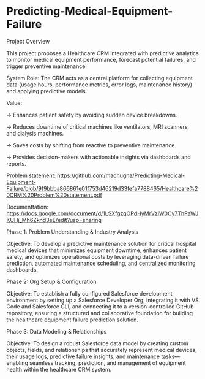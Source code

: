 # Predicting-Medical-Equipment-Failure

Project Overview

This project proposes a Healthcare CRM integrated with predictive analytics to monitor medical equipment performance, forecast potential failures, and trigger preventive maintenance.

System Role: The CRM acts as a central platform for collecting equipment data (usage hours, performance metrics, error logs, maintenance history) and applying predictive models.


Value:

-> Enhances patient safety by avoiding sudden device breakdowns.

-> Reduces downtime of critical machines like ventilators, MRI scanners, and dialysis machines.

-> Saves costs by shifting from reactive to preventive maintenance.

-> Provides decision-makers with actionable insights via dashboards and reports.

Problem statement: https://github.com/madhugna/Predicting-Medical-Equipment-Failure/blob/9f9bbba866861e01f753d46219d33fefa7788465/Healthcare%20CRM%20Problem%20statement.pdf

Documenttation: https://docs.google.com/document/d/1LSXfgzqOPdHyMrVziW0Cy7ThPaWJKUHj_Mh6Zknd3eE/edit?usp=sharing

Phase 1: Problem Understanding & Industry Analysis

Objective:
To develop a predictive maintenance solution for critical hospital medical devices that minimizes equipment downtime, enhances patient safety, and optimizes operational costs by leveraging data-driven failure prediction, automated maintenance scheduling, and centralized monitoring dashboards.




Phase 2: Org Setup & Configuration

Objective:
To establish a fully configured Salesforce development environment by setting up a Salesforce Developer Org, integrating it with VS Code and Salesforce CLI, and connecting it to a version-controlled GitHub repository, ensuring a structured and collaborative foundation for building the healthcare equipment failure prediction solution.

Phase 3: Data Modeling & Relationships

Objective:
To design a robust Salesforce data model by creating custom objects, fields, and relationships that accurately represent medical devices, their usage logs, predictive failure insights, and maintenance tasks—enabling seamless tracking, prediction, and management of equipment health within the healthcare CRM system.


